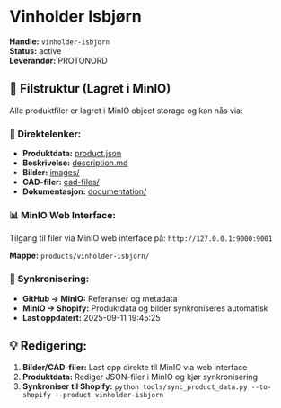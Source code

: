 # Vinholder Isbjørn

**Handle:** `vinholder-isbjorn`  
**Status:** active  
**Leverandør:** PROTONORD

## 📁 Filstruktur (Lagret i MinIO)

Alle produktfiler er lagret i MinIO object storage og kan nås via:

### 🔗 Direktelenker:
- **Produktdata:** [product.json](http://127.0.0.1:9000/products/vinholder-isbjorn/product.json)
- **Beskrivelse:** [description.md](http://127.0.0.1:9000/products/vinholder-isbjorn/description.md)
- **Bilder:** [images/](http://127.0.0.1:9000/products/vinholder-isbjorn/images/)
- **CAD-filer:** [cad-files/](http://127.0.0.1:9000/products/vinholder-isbjorn/cad-files/)
- **Dokumentasjon:** [documentation/](http://127.0.0.1:9000/products/vinholder-isbjorn/documentation/)

### 📊 MinIO Web Interface:
Tilgang til filer via MinIO web interface på:
`http://127.0.0.1:9000:9001`

**Mappe:** `products/vinholder-isbjorn/`

### 🔄 Synkronisering:
- **GitHub → MinIO:** Referanser og metadata
- **MinIO → Shopify:** Produktdata og bilder synkroniseres automatisk
- **Last oppdatert:** 2025-09-11 19:45:25

## 💡 Redigering:
1. **Bilder/CAD-filer:** Last opp direkte til MinIO via web interface
2. **Produktdata:** Rediger JSON-filer i MinIO og kjør synkronisering
3. **Synkroniser til Shopify:** `python tools/sync_product_data.py --to-shopify --product vinholder-isbjorn`
